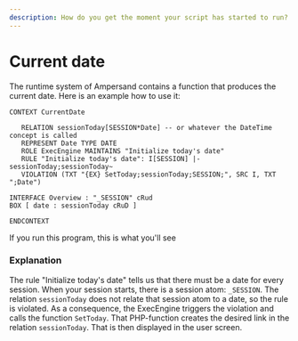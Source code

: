 ```yaml
---
description: How do you get the moment your script has started to run?
---
```


# Current date

The runtime system of Ampersand contains a function that produces the current date. Here is an example how to use it:

```
CONTEXT CurrentDate

   RELATION sessionToday[SESSION*Date] -- or whatever the DateTime concept is called
   REPRESENT Date TYPE DATE
   ROLE ExecEngine MAINTAINS "Initialize today's date"
   RULE "Initialize today's date": I[SESSION] |- sessionToday;sessionToday~
   VIOLATION (TXT "{EX} SetToday;sessionToday;SESSION;", SRC I, TXT ";Date")

INTERFACE Overview : "_SESSION" cRud
BOX [ date : sessionToday cRuD ]

ENDCONTEXT
```

If you run this program, this is what you'll see

<!-- ![](../assets/image.png) -->

### Explanation

The rule "Initialize today's date" tells us that there must be a date for every session. When your session starts, there is a session atom: `_SESSION`. The relation `sessionToday` does not relate that session atom to a date, so the rule is violated. As a consequence, the ExecEngine triggers the violation and calls the function `SetToday`. That PHP-function creates the desired link in the relation `sessionToday`. That is then displayed in the user screen.
